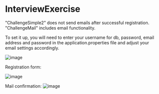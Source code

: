 # InterviewExercise

"ChallengeSimple2" does not send emails after successful registration.
"ChallengeMail" includes email functionality.

To set it up, you will need to enter your username for db, password, email address and password in the application.properties file and adjust your email settings accordingly.

![image](https://user-images.githubusercontent.com/110817419/232008570-aa660c90-5df3-4d71-97c8-4403a3ab01e6.png)


Registration form:

![image](https://user-images.githubusercontent.com/110817419/231925213-07a157c7-4a72-49c5-9306-086f111451e0.png)


Mail confirmation:
![image](https://user-images.githubusercontent.com/110817419/231925113-1b836658-a2cc-405a-a89b-4f7260f21147.png)

